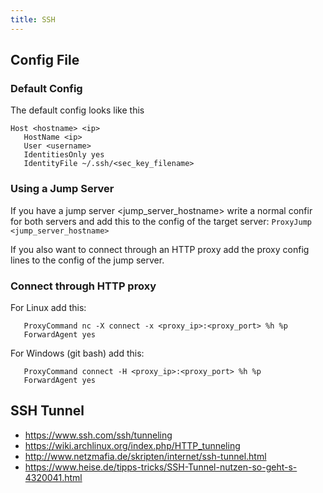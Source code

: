 ```yaml
---
title: SSH
---
```


## Config File

### Default Config
The default config looks like this
```text
Host <hostname> <ip>
   HostName <ip>
   User <username>
   IdentitiesOnly yes
   IdentityFile ~/.ssh/<sec_key_filename>
```

### Using a Jump Server
If you have a jump server <jump_server_hostname> write a normal confir for both servers and add this to the config of the target server: `ProxyJump <jump_server_hostname>`

If you also want to connect through an HTTP proxy add the proxy config lines to the config of the jump server.

### Connect through HTTP proxy
For Linux add this:
```text
   ProxyCommand nc -X connect -x <proxy_ip>:<proxy_port> %h %p
   ForwardAgent yes
```

For Windows (git bash) add this:
```text
   ProxyCommand connect -H <proxy_ip>:<proxy_port> %h %p
   ForwardAgent yes
```

## SSH Tunnel
- <https://www.ssh.com/ssh/tunneling>
- <https://wiki.archlinux.org/index.php/HTTP_tunneling>
- <http://www.netzmafia.de/skripten/internet/ssh-tunnel.html>
- <https://www.heise.de/tipps-tricks/SSH-Tunnel-nutzen-so-geht-s-4320041.html>
